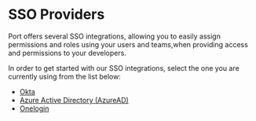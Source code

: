 # SSO Providers

Port offers several SSO integrations, allowing you to easily assign permissions and roles using your users and teams,when providing access and permissions to your developers.

In order to get started with our SSO integrations, select the one you are currently using from the list below:

- [Okta](./okta.md)
- [Azure Active Directory (AzureAD)](./azure-ad.md)
- [Onelogin](./onelogin.md)

